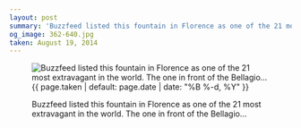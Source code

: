 ```yaml
---
layout: post
summary: 'Buzzfeed listed this fountain in Florence as one of the 21 most extravagant in the world. The one in front of the Bellagio...'
og_image: 362-640.jpg
taken: August 19, 2014
---
```


<figure class="post">
<img alt="Buzzfeed listed this fountain in Florence as one of the 21 most extravagant in the world. The one in front of the Bellagio..." sizes="(min-width: 700px) 50vw, calc(100vw - 2rem)" src="{{ site.assets_url }}/362-320.jpg" srcset="{{ site.assets_url }}/362-640.jpg 640w, {{ site.assets_url }}/362-480.jpg 480w, {{ site.assets_url }}/362-320.jpg 320w, {{ site.assets_url }}/362-160.jpg 160w"/>
<figcaption>
<time>{{ page.taken | default: page.date | date: "%B %-d, %Y" }}</time>
<p>Buzzfeed listed this fountain in Florence as one of the 21 most extravagant in the world. The one in front of the Bellagio...</p>
</figcaption>
</figure>

